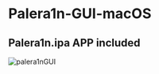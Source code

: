 # Palera1n-GUI-macOS
## Palera1n.ipa APP included
![palera1nGUI](https://user-images.githubusercontent.com/119916323/231636196-5ff6d066-234d-4680-9f5d-8f24a8c06b99.jpg)
